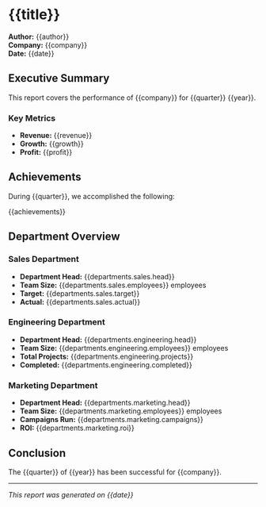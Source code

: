 # {{title}}

**Author:** {{author}}  
**Company:** {{company}}  
**Date:** {{date}}

## Executive Summary

This report covers the performance of {{company}} for {{quarter}} {{year}}.

### Key Metrics
- **Revenue:** {{revenue}}
- **Growth:** {{growth}}
- **Profit:** {{profit}}

## Achievements

During {{quarter}}, we accomplished the following:

{{achievements}}

## Department Overview

### Sales Department
- **Department Head:** {{departments.sales.head}}
- **Team Size:** {{departments.sales.employees}} employees
- **Target:** {{departments.sales.target}}
- **Actual:** {{departments.sales.actual}}

### Engineering Department
- **Department Head:** {{departments.engineering.head}}
- **Team Size:** {{departments.engineering.employees}} employees
- **Total Projects:** {{departments.engineering.projects}}
- **Completed:** {{departments.engineering.completed}}

### Marketing Department
- **Department Head:** {{departments.marketing.head}}
- **Team Size:** {{departments.marketing.employees}} employees
- **Campaigns Run:** {{departments.marketing.campaigns}}
- **ROI:** {{departments.marketing.roi}}

## Conclusion

The {{quarter}} of {{year}} has been successful for {{company}}.

---
*This report was generated on {{date}}*